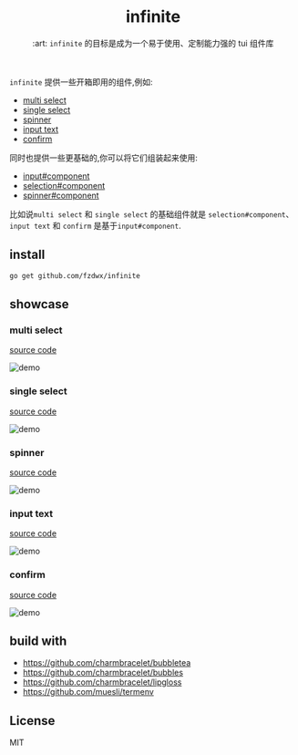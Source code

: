 <div align="center">
<h1>infinite</h1>
<span>:art: <code>infinite</code> 的目标是成为一个易于使用、定制能力强的 tui 组件库</span>
</div>
<br>
<br>

`infinite` 提供一些开箱即用的组件,例如:

- [multi select](https://github.com/fzdwx/infinite#multi-select)
- [single select](https://github.com/fzdwx/infinite#single-select)
- [spinner](https://github.com/fzdwx/infinite#spinner)
- [input text](https://github.com/fzdwx/infinite#input-text)
- [confirm](https://github.com/fzdwx/infinite#confirm)

同时也提供一些更基础的,你可以将它们组装起来使用:

- [input#component](https://github.com/fzdwx/infinite/blob/main/components/input/component.go)
- [selection#component](https://github.com/fzdwx/infinite/blob/main/components/selection/component.go)
- [spinner#component](https://github.com/fzdwx/infinite/blob/main/components/spinner/component.go)

比如说`multi select` 和 `single select` 的基础组件就是 `selection#component`、
`input text` 和 `confirm` 是基于`input#component`.

## install

```bash
go get github.com/fzdwx/infinite
```

## showcase

### multi select

[source code](https://github.com/fzdwx/infinite/blob/main/examples/mutil_select/main.go)

![demo](https://user-images.githubusercontent.com/65269574/183073869-7de79068-0d52-46d2-84aa-4a5130df5634.gif)

### single select

[source code](https://github.com/fzdwx/infinite/blob/main/examples/single_select/main.go)

![demo](https://user-images.githubusercontent.com/65269574/183074455-b09f747f-8f18-4d5e-8286-61d7c9bb963d.gif)

### spinner

[source code](https://github.com/fzdwx/infinite/blob/main/examples/spinner/main.go)

![demo](https://user-images.githubusercontent.com/65269574/183074665-42d7d902-a56c-420c-a740-3aacc7dc922c.gif)

### input text

[source code](https://github.com/fzdwx/infinite/blob/main/examples/input/main.go)

![demo](https://user-images.githubusercontent.com/65269574/183075959-031a068d-6f88-40a0-8b5e-f3d5bba481af.gif)

### confirm

[source code](https://github.com/fzdwx/infinite/blob/main/examples/confirm/main.go)

![demo](https://user-images.githubusercontent.com/65269574/183076452-5fa73013-42de-47df-97b4-7be743d074c1.gif)

## build with

- https://github.com/charmbracelet/bubbletea
- https://github.com/charmbracelet/bubbles
- https://github.com/charmbracelet/lipgloss
- https://github.com/muesli/termenv

## License

MIT